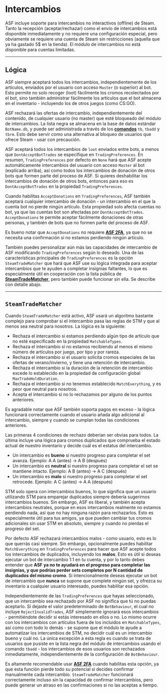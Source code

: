 # Intercambios

ASF incluye soporte para intercambios no interactivos (offline) de Steam. Tanto la recepción (aceptar/rechazar) como el envío de intercambios está disponible inmediatamente y no requiere una configuración especial, pero obviamente se requiere una cuenta de Steam sin restricciones (aquella que ya ha gastado 5$ en la tienda). El módulo de intercambios no está disponible para cuentas limitadas.

---

## Lógica

ASF siempre aceptará todos los intercambios, independientemente de los artículos, enviados por el usuario con acceso `Master` (o superior) al bot. Esto permite no solo recoger (loot) fácilmente los cromos recolectados por el bot, sino también administrar fácilmente los artículos que el bot almacena en el inventario - incluyendo los de otros juegos (como CS:GO).

ASF rechazará las ofertas de intercambio, independientemente del contenido, de cualquier usuario (no master) que esté bloqueado del módulo de intercambios. La lista negra se almacena en la base de datos estándar `BotName.db`, y puede ser administrada a través de los **[comandos](https://github.com/JustArchiNET/ArchiSteamFarm/wiki/Commandses-ES)** `tb`, `tbadd` y `tbrm`. Esto debe servir como una alternativa al bloqueo de usuarios que ofrece Steam - usar con precaución.

ASF aceptará todos los intercambios de `loot` enviados entre bots, a menos que `DontAcceptBotTrades` se especifique en `TradingPreferences`. En resumen, `TradingPreferences` por defecto en `None` hará que ASF acepte automáticamente intercambios del usuario con acceso `Master` al bot (explicado arriba), así como todos los intercambios de donación de otros bots que formen parte del proceso de ASF. Si quieres deshabilitar los intercambios de donación de otros bots, entonces para eso es `DontAcceptBotTrades` en la propiedad `TradingPreferences`.

Cuando habilitas `AcceptDonations` en `TradingPreferences`, ASF también aceptará cualquier intercambio de donación - un intercambio en el que la cuenta bot no pierde ningún artículo. Esta propiedad solo afecta cuentas no bot, ya que las cuentas bot son afectadas por `DontAcceptBotTrades`. `AcceptDonations` te permite aceptar fácilmente donaciones de otras personas, y también de bots que no formen parte del proceso de ASF.

Es bueno notar que `AcceptDonations` no requiere **[ASF 2FA](https://github.com/JustArchiNET/ArchiSteamFarm/wiki/Two-factor-authenticationes-ES)**, ya que no se necesita una confirmación si no estamos perdiendo ningún artículo.

También puedes personalizar aún más las capacidades de intercambio de ASF modificando `TradingPreferences` según lo deseado. Una de las características principales de `TradingPreferences` es la opción `SteamTradeMatcher` que hará que ASF use su lógica integrada para aceptar intercambios que te ayuden a completar insignias faltantes, lo que es especialmente útil en cooperación con la lista pública de **[SteamTradeMatcher](https://www.steamtradematcher.com)**, pero también puede funcionar sin ella. Se describe con detalle abajo.

---

## `SteamTradeMatcher`

Cuando `SteamTradeMatcher` está activo, ASF usará un algoritmo bastante complejo para comprobar si el intercambio pasa las reglas de STM y que al menos sea neutral para nosotros. La lógica es la siguiente:

- Rechaza el intercambio si estamos perdiendo algún tipo de artículo que no esté especificado en la propiedad `MatchableTypes`.
- Rechaza el intercambio si no estamos recibiendo al menos el mismo número de artículos por juego, por tipo y por rareza.
- Rechaza el intercambio si el usuario solicita cromos especiales de las ofertas de verano/invierno, y tiene una retención de intercambio.
- Rechaza el intercambio si la duración de la retención de intercambio excede lo establecido en la propiedad de configuración global `MaxTradeHoldDuration`.
- Rechaza el intercambio si no tenemos establecido `MatchEverything`, y es peor que neutral para nosotros.
- Acepta el intercambio si no lo rechazamos por alguno de los puntos anteriores.

Es agradable notar que ASF también soporta pagos en exceso - la lógica funcionará correctamente cuando el usuario añada algo adicional al intercambio, siempre y cuando se cumplan todas las condiciones anteriores.

Las primeras 4 condiciones de rechazo deberían ser obvias para todos. La última incluye una lógica para cromos duplicados que comprueba el estado actual de nuestro inventario y decide cuál es el estatus del intercambio.

- Un intercambio es **bueno** si nuestro progreso para completar el set avanza. Ejemplo: A A (antes) -> A B (después)
- Un intercambio es **neutral** si nuestro progreso para completar el set se mantiene intacto. Ejemplo: A B (antes) -> A C (después)
- Un intercambio es **malo** si nuestro progreso para completar el set retrocede. Ejemplo: A C (antes) -> A A (después)

STM solo opera con intercambios buenos, lo que significa que un usuario utilizando STM para emparejar duplicados siempre debería sugerirnos intercambios buenos. Sin embargo, ASF es liberal, y también acepta intercambios neutrales, porque en esos intercambios realmente no estamos perdiendo nada, así que no hay ninguna razón para rechazarlos. Esto es especialmente útil para tus amigos, ya que pueden cambiar tus cromos adicionales sin usar STM en absoluto, siempre y cuando no pierdas el progreso del set.

Por defecto ASF rechazará intercambios malos - como usuario, esto es lo que querrás casi siempre. Sin embargo, opcionalmente puedes habilitar `MatchEverything` en `TradingPreferences` para hacer que ASF acepte todos los intercambios de duplicados, incluyendo los **malos**. Esto es útil si deseas ejecutar un bot de intercambio 1:1 en tu cuenta, y por lo tanto debes entender que **ASF ya no te ayudará en el progreso para completar las insignias, y que podrías perder sets completos por N cantidad de duplicados del mismo cromo**. Si intencionalmente deseas ejecutar un bot de intercambio que **nunca** se supone que complete ningún set, y ofrezca su inventario a cualquier usuario interesado, puedes habilitar esa opción.

Independientemente de las `TradingPreferences` que hayas seleccionado, que un intercambio sea rechazado por ASF no significa que tú no puedas aceptarlo. Si dejaste el valor predeterminado de `BotBehaviour`, el cual no incluye `RejectInvalidTrades`, ASF simplemente ignorará esos intercambios - permitiéndote decidir si estás interesado en ellos o no. Lo mismo ocurre con los intercambios con artículos fuera de los incluidos en `MatchableTypes`, así como con todo lo demás - se supone que el módulo te ayude a automatizar los intercambios de STM, no decidir cuál es un intercambio bueno y cuál no. La única excepción a esta regla es cuando se trata de usuarios que pusiste en la lista negra del módulo de intercambios usando el comando `tbadd` - los intercambios de esos usuarios son rechazados inmediatamente, independientemente de la configuración de `BotBehaviour`.

Es altamente recomendable usar **[ASF 2FA](https://github.com/JustArchiNET/ArchiSteamFarm/wiki/Two-factor-authenticationes-ES)** cuando habilitas esta opción, ya que esta función pierde todo su potencial si decides confirmar manualmente cada intercambio. `SteamTradeMatcher` funcionará correctamente incluso sin la capacidad de confirmar intercambios, pero puede generar un atraso en las confirmaciones si no las aceptas a tiempo.